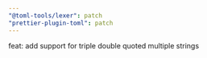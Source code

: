 ```yaml
---
"@toml-tools/lexer": patch
"prettier-plugin-toml": patch
---
```


feat: add support for triple double quoted multiple strings
